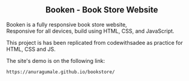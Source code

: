   <h2 align="center">Booken - Book Store Website</h2>

  Booken is a fully responsive book store website, <br />Responsive for all devices, build using HTML, CSS, and JavaScript.


  This project is has been replicated from codewithsadee as practice for HTML, CSS and JS.

  The site's demo is on the following link:
  ```
  https://anuragumale.github.io/bookstore/
  ```